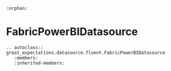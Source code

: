 ```{eval-rst}

:orphan:

```

# FabricPowerBIDatasource

```{eval-rst}
.. autoclass:: great_expectations.datasource.fluent.FabricPowerBIDatasource
   :members:
   :inherited-members:

```
